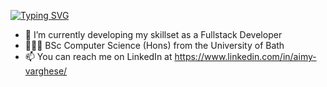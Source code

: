 [![Typing SVG](https://readme-typing-svg.demolab.com?font=Fira+Code&pause=1000&color=0AD764&width=435&height=35&lines=Hi+There!+I'm+Aimy+😊)](https://git.io/typing-svg)

- 🌱 I’m currently developing my skillset as a Fullstack Developer
- 👩🏾‍🎓 BSc Computer Science (Hons) from the University of Bath
- 📫 You can reach me on LinkedIn at https://www.linkedin.com/in/aimy-varghese/

<!--
**aimyv/aimyv** is a ✨ _special_ ✨ repository because its `README.md` (this file) appears on your GitHub profile.

Here are some ideas to get you started:

- 🔭 I’m currently working on ...
- 🌱 I’m currently learning ...
- 👯 I’m looking to collaborate on ...
- 🤔 I’m looking for help with ...
- 💬 Ask me about ...
- 📫 How to reach me: ...
- 😄 Pronouns: ...
- ⚡ Fun fact: ...
-->
